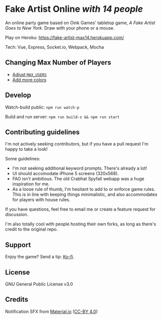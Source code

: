 # Fake Artist Online _with 14 people_

An online party game based on Oink Games' tabletop game, _A Fake Artist Goes to New York_. Draw with your phone or a mouse.

Play on Heroku: https://fake-artist-max14.herokuapp.com/

Tech: Vue, Express, Socket.io, Webpack, Mocha

## Changing Max Number of Players

- [Adjust `MAX_USERS`](https://github.com/charut/fao/blob/f725fd1ec074857a612f2565daf33cdde20ca394/src/server/game-room.js#L8)
- [Add more colors](https://github.com/charut/fao/blob/master/src/public/js/playerColors.js)

## Develop

Watch-build public: `npm run watch-p`

Build and run server: `npm run build-s && npm run start`

## Contributing guidelines

I'm not actively seeking contributors, but if you have a pull request I'm happy to take a look!

Some guidelines:

-   I'm not seeking additional keyword prompts. There's already a lot!
-   UI should accomodate iPhone 5 screens (320x568).
-   FAO isn't ambitious. The old Crabhat Spyfall webapp was a huge inspiration for me.
-   As a loose rule of thumb, I'm hesitant to add to or enforce game rules. This is in line with keeping things minimalistic, and also accommodates for players with house rules.

If you have questions, feel free to email me or create a feature request for discussion.

I'm also totally cool with people hosting their own forks, as long as there's credit to the original repo.

## Support

Enjoy the game? Send a tip: [Ko-fi](https://ko-fi.com/krackocloud).

## License

GNU General Public License v3.0

## Credits

Notification SFX from [Material.io](https://material.io/design/sound/sound-resources.html) ([CC-BY 4.0](https://creativecommons.org/licenses/by/4.0/))
